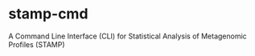 # stamp-cmd
A Command Line Interface (CLI) for Statistical Analysis of Metagenomic Profiles (STAMP)
